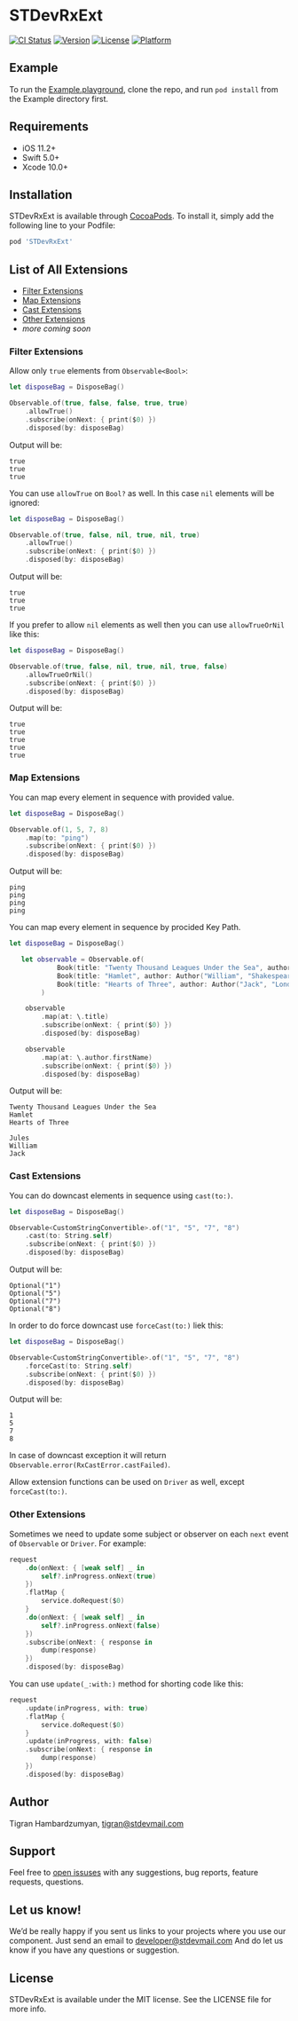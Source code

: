 # STDevRxExt

[![CI Status](http://img.shields.io/travis/stdevteam/STDevRxExt.svg?style=flat)](https://travis-ci.org/stdevteam/STDevRxExt)
[![Version](https://img.shields.io/cocoapods/v/STDevRxExt.svg?style=flat)](http://cocoapods.org/pods/STDevRxExt)
[![License](https://img.shields.io/cocoapods/l/STDevRxExt.svg?style=flat)](http://cocoapods.org/pods/STDevRxExt)
[![Platform](https://img.shields.io/cocoapods/p/STDevRxExt.svg?style=flat)](http://cocoapods.org/pods/STDevRxExt)

## Example

To run the [Example.playground](Example/Example.playground), clone the repo, and run `pod install` from the Example directory first.

## Requirements

* iOS 11.2+
* Swift 5.0+
* Xcode 10.0+

## Installation

STDevRxExt is available through [CocoaPods](http://cocoapods.org). To install
it, simply add the following line to your Podfile:

```ruby
pod 'STDevRxExt'
```

## List of All Extensions

* [Filter Extensions](#filter-extensions)
* [Map Extensions](#map-extensions)
* [Cast Extensions](#cast_extensions)
* [Other Extensions](#other_extensions)
* _more coming soon_

### Filter Extensions

Allow only `true` elements from `Observable<Bool>`:

```swift
let disposeBag = DisposeBag()

Observable.of(true, false, false, true, true)
    .allowTrue()
    .subscribe(onNext: { print($0) })
    .disposed(by: disposeBag)
```

Output will be:

```text
true
true
true
```

You can use `allowTrue` on `Bool?` as well. In this case `nil` elements will be ignored:

```swift
let disposeBag = DisposeBag()

Observable.of(true, false, nil, true, nil, true)
    .allowTrue()
    .subscribe(onNext: { print($0) })
    .disposed(by: disposeBag)
```

Output will be:

```text
true
true
true
```

If you prefer to allow `nil` elements as well then you can use `allowTrueOrNil` like this:

```swift
let disposeBag = DisposeBag()

Observable.of(true, false, nil, true, nil, true, false)
    .allowTrueOrNil()
    .subscribe(onNext: { print($0) })
    .disposed(by: disposeBag)
```

Output will be:

```text
true
true
true
true
true
```

### Map Extensions

You can map every element in sequence with provided value.

```swift
let disposeBag = DisposeBag()

Observable.of(1, 5, 7, 8)
    .map(to: "ping")
    .subscribe(onNext: { print($0) })
    .disposed(by: disposeBag)
```

Output will be:

```text
ping
ping
ping
ping
```

You can map every element in sequence by procided Key Path.

```swift
let disposeBag = DisposeBag()

   let observable = Observable.of(
            Book(title: "Twenty Thousand Leagues Under the Sea", author: Author("Jules", "Verne")),
            Book(title: "Hamlet", author: Author("William", "Shakespeare")),
            Book(title: "Hearts of Three", author: Author("Jack", "London"))
        )

    observable
        .map(at: \.title)
        .subscribe(onNext: { print($0) })
        .disposed(by: disposeBag)

    observable
        .map(at: \.author.firstName)
        .subscribe(onNext: { print($0) })
        .disposed(by: disposeBag)
```

Output will be:

```text
Twenty Thousand Leagues Under the Sea
Hamlet
Hearts of Three

Jules
William
Jack
```

### Cast Extensions

You can do downcast elements in sequence using `cast(to:)`.

```swift
let disposeBag = DisposeBag()

Observable<CustomStringConvertible>.of("1", "5", "7", "8")
    .cast(to: String.self)
    .subscribe(onNext: { print($0) })
    .disposed(by: disposeBag)
```

Output will be:

```text
Optional("1")
Optional("5")
Optional("7")
Optional("8")
```

In order to do force downcast use `forceCast(to:)` liek this:

```swift
let disposeBag = DisposeBag()

Observable<CustomStringConvertible>.of("1", "5", "7", "8")
    .forceCast(to: String.self)
    .subscribe(onNext: { print($0) })
    .disposed(by: disposeBag)
```

Output will be:

```text
1
5
7
8
```

In case of downcast exception it will return `Observable.error(RxCastError.castFailed)`.

Allow extension functions can be used on `Driver` as well, except `forceCast(to:)`.

### Other Extensions

Sometimes we need to update some subject or observer on each `next` event of `Observable` or `Driver`. For example:

```swift
request
    .do(onNext: { [weak self] _ in
        self?.inProgress.onNext(true)
    })
    .flatMap {
        service.doRequest($0)
    }
    .do(onNext: { [weak self] _ in
        self?.inProgress.onNext(false)
    })
    .subscribe(onNext: { response in
        dump(response)
    })
    .disposed(by: disposeBag)
```

You can use `update(_:with:)` method for shorting code like this:

```swift
request
    .update(inProgress, with: true)
    .flatMap {
        service.doRequest($0)
    }
    .update(inProgress, with: false)
    .subscribe(onNext: { response in
        dump(response)
    })
    .disposed(by: disposeBag)
```

## Author

Tigran Hambardzumyan, tigran@stdevmail.com

## Support

Feel free to [open issuses](https://github.com/stdevteam/STDevRxExt/issues/new) with any suggestions, bug reports, feature requests, questions.

## Let us know!

We’d be really happy if you sent us links to your projects where you use our component. Just send an email to developer@stdevmail.com And do let us know if you have any questions or suggestion.

## License

STDevRxExt is available under the MIT license. See the LICENSE file for more info.
